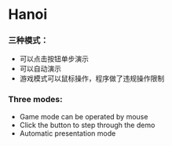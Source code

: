 # Hanoi
### 三种模式：
* 可以点击按钮单步演示
* 可以自动演示
* 游戏模式可以鼠标操作，程序做了违规操作限制

### Three modes:
* Game mode can be operated by mouse
* Click the button to step through the demo
* Automatic presentation mode
